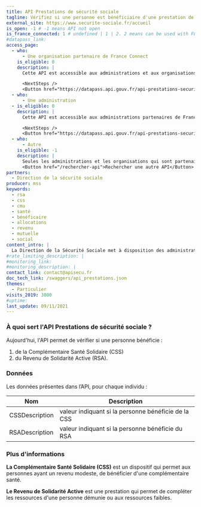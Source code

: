 ```yaml
---
title: API Prestations de sécurité sociale
tagline: Vérifiez si une personne est bénéficiaire d'une prestation de la sécurité sociale
external_site: https://www.securite-sociale.fr/accueil
is_open: -1 # -1 means API not open
is_france_connected: 1 # undefined | 1 | 2. 2 means can be used with FC, 2 means has to be used with FC
#datapass_link: 
access_page: 
  - who:
      - Une organisation partenaire de France Connect
    is_eligible: 0
    description: |
      Cette API est accessible aux administrations et aux organisations partenaires de France Connect. 

      <NextSteps />
      <Button href="https://datapass.api.gouv.fr/api-prestations-securite-sociale">Remplir une demande</Button>
  - who: 
      - Une administration
  - is_eligible: 0
    description: |
      Cette API est accessible aux administrations partenaires de France Connect. 

      <NextSteps />
      <Button href="https://datapass.api.gouv.fr/api-prestations-securite-sociale">Remplir une demande</Button>
  - who:
      - Autre
    is_eligible: -1
    description: |
      Seules les administrations et les organisations qui sont partenaires de France Connect sont éligibles. 
      <Button href="/rechercher-api">Rechercher une autre API</Button>
partners:
  - Direction de la sécurité sociale
producer: mss
keywords:
  - rsa
  - css
  - cmu
  - santé
  - bénéficaire
  - allocations
  - revenu
  - mutuelle
  - social
content_intro: |
  La Direction de la Sécurité Sociale met à disposition des administrations éligibles cette API, qui permet de vérifier si une personne bénéficie de prestations sociales.
#rate_limiting_description: |
#monitoring_link: 
#monitoring_description: |
contact_link: contact@apisecu.fr
doc_tech_link: /swaggers/api_prestations.json
themes:
  - Particulier
visits_2019: 3000
#uptime: 
last_update: 09/11/2021
---
```

### À quoi sert l'API Prestations de sécurité sociale ?

Aujourd'hui, l'API permet de vérifier si une personne bénéficie :

  1. de la Complémentaire Santé Solidaire (CSS)
  2. du Revenu de Solidarité Active (RSA).

### Données

Les données présentes dans l’API, pour chaque individu :

| Nom                  | Description                                                                                   |
| -------------------- | --------------------------------------------------------------------------------------------- |
| CSSDescription       | valeur indiquant si la personne bénéficie de la CSS                                           |
| RSADescription       | valeur indiquant si la personne bénéficie du RSA                                              |

### Plus d'informations

**La Complémentaire Santé Solidaire (CSS)** est un dispositif qui permet aux personnes ayant un revenu modeste, de bénéficier d'une complémentaire santé.

**Le Revenu de Solidarité Active** est une prestation qui permet de compléter les ressources d'une personne démunie ou aux ressources faibles.
